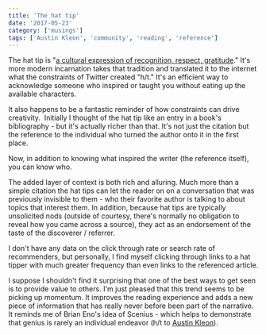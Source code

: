 ```yaml
---
title: 'The hat tip'
date: '2017-05-23'
category: ['musings']
tags: ['Austin Kleon', 'community', 'reading', 'reference']
---
```


The hat tip is "[a cultural expression of recognition, respect, gratitude](https://en.wikipedia.org/wiki/Hat_tip)." It's more modern incarnation takes that tradition and translated it to the internet what the constraints of Twitter created "h/t." It's an efficient way to acknowledge someone who inspired or taught you without eating up the available characters.

It also happens to be a fantastic reminder of how constraints can drive creativity.  Initially I thought of the hat tip like an entry in a book's bibliography - but it's actually richer than that. It's not just the citation but the reference to the individual who turned the author onto it in the first place. 

Now, in addition to knowing what inspired the writer (the reference itself), you can know who.

The added layer of context is both rich and alluring. Much more than a simple citation the hat tips can let the reader on on a conversation that was previously invisible to them - who their favorite author is talking to about topics that interest them. In addition, because hat tips are typically unsolicited nods (outside of courtesy, there's normally no obligation to reveal how you came across a source), they act as an endorsement of the taste of the discoverer / referrer.

I don't have any data on the click through rate or search rate of recommenders, but personally, I find myself clicking through links to a hat tipper with much greater frequency than even links to the referenced article.

I suppose I shouldn't find it surprising that one of the best ways to get seen is to provide value to others. I'm just pleased that this trend seems to be picking up momentum. It improves the reading experience and adds a new piece of information that has really never before been part of the narrative. It reminds me of Brian Eno's idea of Scenius - which helps to demonstrate that genius is rarely an individual endeavor (h/t to [Austin Kleon](http://austinkleon.com/2017/05/12/scenius/)).